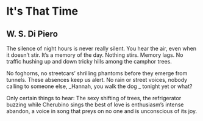 # It's That Time
## W. S. Di Piero
The silence of night hours
is never really silent.
You hear the air,
even when it doesn’t stir.
It’s a memory of the day.
Nothing stirs. Memory lags.
No traffic hushing up
and down tricky hills
among the camphor trees.

No foghorns, no streetcars’
shrilling phantoms before
they emerge from tunnels.
These absences keep us alert.
No rain or street voices,
nobody calling to someone else,
 _Hannah, you walk the dog
_
tonight yet or what?

Only certain things to hear:
The sexy shifting of trees,
the refrigerator buzzing
while Cherubino sings
the best of love is enthusiasm’s
intense abandon, a voice
in song that preys on no one
and is unconscious of its joy.